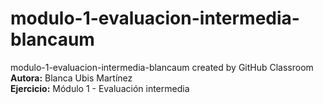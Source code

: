 # modulo-1-evaluacion-intermedia-blancaum

modulo-1-evaluacion-intermedia-blancaum created by GitHub Classroom  
**Autora:** Blanca Ubis Martínez  
**Ejercicio:** Módulo 1 - Evaluación intermedia
